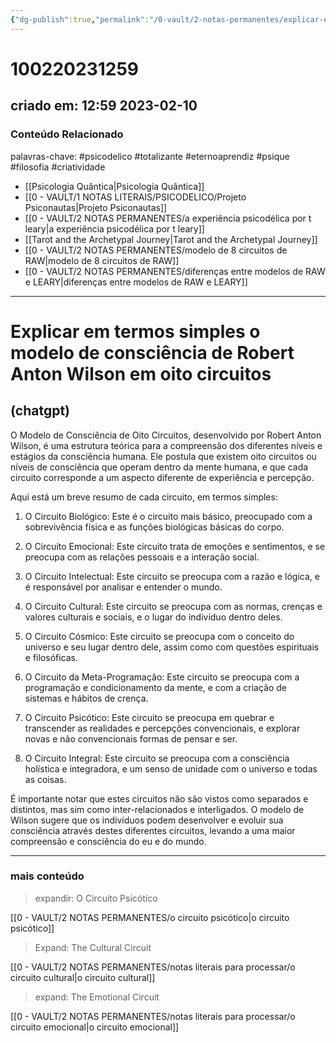 ```yaml
---
{"dg-publish":true,"permalink":"/0-vault/2-notas-permanentes/explicar-em-termos-simples-o-modelo-de-consciencia-de-raw/","tags":["permanente","psicodelico","totalizante","eternoaprendiz","psique","filosofia","criatividade"],"dgHomeLink":true,"dgShowLocalGraph":true,"dgShowFileTree":true,"dgEnableSearch":true,"noteIcon":""}
---
```


# 100220231259

## criado em: 12:59 2023-02-10

### Conteúdo Relacionado


palavras-chave: #psicodelico #totalizante #eternoaprendiz 
#psique #filosofia #criatividade 

- [[Psicologia Quântica\|Psicologia Quântica]]
- [[0 - VAULT/1 NOTAS LITERAIS/PSICODELICO/Projeto Psiconautas\|Projeto Psiconautas]]
- [[0 - VAULT/2 NOTAS PERMANENTES/a experiência psicodélica por t leary\|a experiência psicodélica por t leary]]
- [[Tarot and the Archetypal Journey\|Tarot and the Archetypal Journey]]
- [[0 - VAULT/2 NOTAS PERMANENTES/modelo de 8 circuitos de RAW\|modelo de 8 circuitos de RAW]]
- [[0 - VAULT/2 NOTAS PERMANENTES/diferenças entre modelos de RAW e LEARY\|diferenças entre modelos de RAW e LEARY]]

---

# Explicar em termos simples o modelo de consciência de Robert Anton Wilson em oito circuitos 

## (chatgpt)

O Modelo de Consciência de Oito Circuitos, desenvolvido por Robert Anton Wilson, é uma estrutura teórica para a compreensão dos diferentes níveis e estágios da consciência humana. Ele postula que existem oito circuitos ou níveis de consciência que operam dentro da mente humana, e que cada circuito corresponde a um aspecto diferente de experiência e percepção.

Aqui está um breve resumo de cada circuito, em termos simples:

1. O Circuito Biológico: Este é o circuito mais básico, preocupado com a sobrevivência física e as funções biológicas básicas do corpo.
    
2. O Circuito Emocional: Este circuito trata de emoções e sentimentos, e se preocupa com as relações pessoais e a interação social.
    
3. O Circuito Intelectual: Este circuito se preocupa com a razão e lógica, e é responsável por analisar e entender o mundo.
    
4. O Circuito Cultural: Este circuito se preocupa com as normas, crenças e valores culturais e sociais, e o lugar do indivíduo dentro deles.
    
5. O Circuito Cósmico: Este circuito se preocupa com o conceito do universo e seu lugar dentro dele, assim como com questões espirituais e filosóficas.
    
6. O Circuito da Meta-Programação: Este circuito se preocupa com a programação e condicionamento da mente, e com a criação de sistemas e hábitos de crença.
    
7. O Circuito Psicótico: Este circuito se preocupa em quebrar e transcender as realidades e percepções convencionais, e explorar novas e não convencionais formas de pensar e ser.
    
8. O Circuito Integral: Este circuito se preocupa com a consciência holística e integradora, e um senso de unidade com o universo e todas as coisas.

É importante notar que estes circuitos não são vistos como separados e distintos, mas sim como inter-relacionados e interligados. O modelo de Wilson sugere que os indivíduos podem desenvolver e evoluir sua consciência através destes diferentes circuitos, levando a uma maior compreensão e consciência do eu e do mundo.

---

### mais conteúdo

>expandir: O Circuito Psicótico

[[0 - VAULT/2 NOTAS PERMANENTES/o circuito psicótico\|o circuito psicótico]]

>Expand: The Cultural Circuit

[[0 - VAULT/2 NOTAS PERMANENTES/notas literais para processar/o circuito cultural\|o circuito cultural]]

>expand: The Emotional Circuit

[[0 - VAULT/2 NOTAS PERMANENTES/notas literais para processar/o circuito emocional\|o circuito emocional]]


